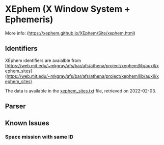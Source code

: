 # XEphem (X Window System + Ephemeris) 


More info:
(https://xephem.github.io/XEphem/Site/xephem.html)

## Identifiers
XEphem identifiers are avaialble from [https://web.mit.edu/~mkgray/afs/bar/afs/athena/project/xephem/lib/auxil/xephem_sites](https://web.mit.edu/~mkgray/afs/bar/afs/athena/project/xephem/lib/auxil/xephem_sites)

The data is available in the [xephem_sites.txt](xephem_sites.txt) file, retrieved on 2022-02-03.


## Parser

## Known Issues

### Space mission with same ID